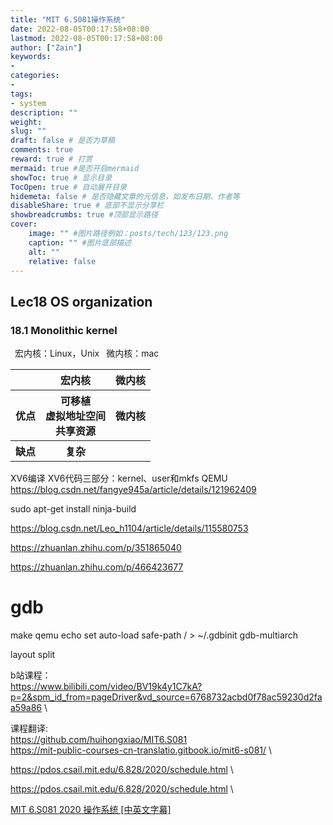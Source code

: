 ```yaml
---
title: "MIT 6.S081操作系统"
date: 2022-08-05T00:17:58+08:00
lastmod: 2022-08-05T00:17:58+08:00
author: ["Zain"]
keywords: 
- 
categories: 
- 
tags: 
- system
description: ""
weight:
slug: ""
draft: false # 是否为草稿
comments: true
reward: true # 打赏
mermaid: true #是否开启mermaid
showToc: true # 显示目录
TocOpen: true # 自动展开目录
hidemeta: false # 是否隐藏文章的元信息，如发布日期、作者等
disableShare: true # 底部不显示分享栏
showbreadcrumbs: true #顶部显示路径
cover:
    image: "" #图片路径例如：posts/tech/123/123.png
    caption: "" #图片底部描述
    alt: ""
    relative: false
---
```




## Lec18 OS organization
### 18.1 Monolithic kernel

&ensp;宏内核：Linux，Unix &ensp;微内核：mac

<table>
	<tr>
	    <th> </th>
	    <th>宏内核</th>
	    <th>微内核</th>  
	</tr >
    <tr>
	    <th> 优点</th>
	    <th>可移植<br>虚拟地址空间<br>共享资源</th>
	    <th>微内核</th>  
	</tr >
    <tr>
	    <th> 缺点</th>
	    <th>复杂</th>
	    <th></th>  
	</tr >
</table>



XV6编译
XV6代码三部分：kernel、user和mkfs
QEMU
https://blog.csdn.net/fangye945a/article/details/121962409

sudo apt-get install ninja-build

https://blog.csdn.net/Leo_h1104/article/details/115580753

https://zhuanlan.zhihu.com/p/351865040

https://zhuanlan.zhihu.com/p/466423677

# gdb
make qemu
echo set auto-load safe-path / > ~/.gdbinit
gdb-multiarch

layout split


b站课程：\
https://www.bilibili.com/video/BV19k4y1C7kA?p=2&spm_id_from=pageDriver&vd_source=6768732acbd0f78ac59230d2faa59a86      \

课程翻译: \
https://github.com/huihongxiao/MIT6.S081       \
https://mit-public-courses-cn-translatio.gitbook.io/mit6-s081/     \

https://pdos.csail.mit.edu/6.828/2020/schedule.html   \

https://pdos.csail.mit.edu/6.828/2020/schedule.html     \



[MIT 6.S081 2020 操作系统 [中英文字幕]](https://www.bilibili.com/video/BV19k4y1C7kA?p=17&vd_source=6768732acbd0f78ac59230d2faa59a86)







